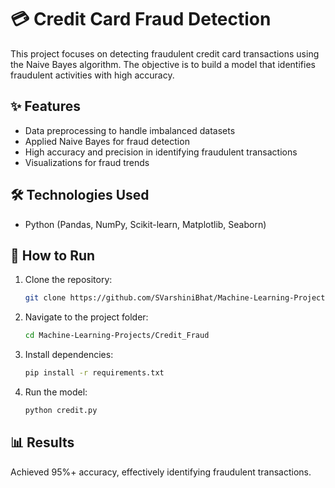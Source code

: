 # 💳 Credit Card Fraud Detection

This project focuses on detecting fraudulent credit card transactions using the Naive Bayes algorithm. The objective is to build a model that identifies fraudulent activities with high accuracy.

## ✨ Features
- Data preprocessing to handle imbalanced datasets
- Applied Naive Bayes for fraud detection
- High accuracy and precision in identifying fraudulent transactions
- Visualizations for fraud trends

## 🛠 Technologies Used
- Python (Pandas, NumPy, Scikit-learn, Matplotlib, Seaborn)

## 🚀 How to Run
1. Clone the repository:
   ```bash
   git clone https://github.com/SVarshiniBhat/Machine-Learning-Projects.git
2. Navigate to the project folder:
   ```bash
   cd Machine-Learning-Projects/Credit_Fraud
3. Install dependencies:
   ```bash
   pip install -r requirements.txt
4. Run the model:
   ```bash
   python credit.py

## 📊 Results
Achieved 95%+ accuracy, effectively identifying fraudulent transactions.